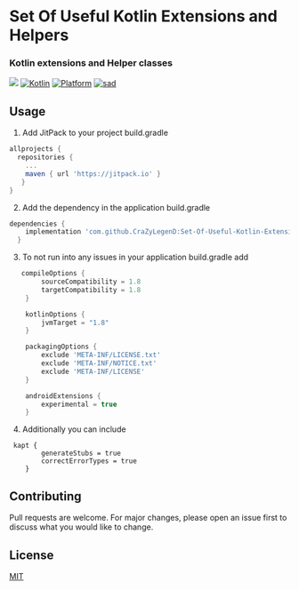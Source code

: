 # Set Of Useful Kotlin Extensions and Helpers

### Kotlin extensions and Helper classes

[![](https://jitpack.io/v/CraZyLegenD/Set-Of-Useful-Kotlin-Extensions-and-Helpers.svg)](https://jitpack.io/#CraZyLegenD/Set-Of-Useful-Kotlin-Extensions-and-Helpers)
[![Kotlin](https://img.shields.io/badge/Kotlin-1.3.41-blue.svg)](https://kotlinlang.org) [![Platform](https://img.shields.io/badge/Platform-Android-green.svg)](https://developer.android.com/guide/) [![sad](https://img.shields.io/twitter/url/http/shields.io.svg?style=social)]( https://twitter.com/intent/tweet?url=https%3A%2F%2Ftwitter.com%2Fintent%2Ftweet%3Fhttps%3A%2F%2Fgithub.com%2FCraZyLegenD%2FSet-Of-Useful-Kotlin-Extensions-and-Helpers&text=Kotlin%20Extensions%20and%20Class%20Helpers)

## Usage
1. Add JitPack to your project build.gradle

```gradle
allprojects {
  repositories {
    ...
    maven { url 'https://jitpack.io' }
   }
}
```

2. Add the dependency in the application build.gradle

```gradle
dependencies {
    implementation 'com.github.CraZyLegenD:Set-Of-Useful-Kotlin-Extensions-and-Helpers:version'
  }
```

3. To not run into any issues in your application build.gradle add

```gradle
   compileOptions {
        sourceCompatibility = 1.8
        targetCompatibility = 1.8
    }

    kotlinOptions {
        jvmTarget = "1.8"
    }

    packagingOptions {
        exclude 'META-INF/LICENSE.txt'
        exclude 'META-INF/NOTICE.txt'
        exclude 'META-INF/LICENSE'
    }

    androidExtensions {
        experimental = true
    }
```
4. Additionally you can include
```
 kapt {
        generateStubs = true
        correctErrorTypes = true
    }
```  

## Contributing
Pull requests are welcome. For major changes, please open an issue first to discuss what you would like to change.

## License
[MIT](https://choosealicense.com/licenses/mit/)
